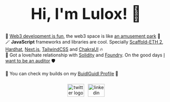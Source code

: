 <div align="center">
  <h1 style="font-size: 48px">Hi, I'm Lulox! 👋</h1>
</div>

🌱 [Web3 development is fun](https://speedrunethereum.com/), the web3 space is like [an amusement park](https://www.youtube.com/watch?v=umepbfKp5rI&list=PL4Rj_WH6yLgWe7TxankiqkrkVKXIwOP42) 💖<br />
🪄 **JavaScript** frameworks and libraries are cool. Specially [Scaffold-ETH 2](https://scaffoldeth.io/), [Hardhat](https://hardhat.org/hardhat-network/docs/overview), [Next.js](https://nextjs.org/docs), [TailwindCSS](https://tailwindcss.com/) and [ChakraUI](https://chakra-ui.com/docs/components) 🔥<br />
🗿 Got a love/hate relationship with [Solidity](https://docs.soliditylang.org/en/latest/cheatsheet.html) and [Foundry](https://book.getfoundry.sh/). On the good days [I want to be an auditor](https://github.com/x676f64/secureum-mind_map) 🛡️<br />
<br />
💼 You can check my builds on my [BuidlGuidl Profile](https://buidlguidl.com/builders/0xfBD9Ca40386A8C632cf0529bbb16b4BEdB59a0A0) 🏰

<div align="center">
  <div style="display: flex; align-items: center; justify-content: center; margin-top: 24px;">
    <a href="https://twitter.com/LuloxEth" target="_blank" style="margin-right: 12px;">
      <img src="https://raw.githubusercontent.com/maurodesouza/profile-readme-generator/master/src/assets/icons/social/twitter/default.svg" width="52" height="40" alt="twitter logo" />
    </a>
    <a href="https://www.linkedin.com/in/lulox/" target="_blank">
      <img src="https://raw.githubusercontent.com/maurodesouza/profile-readme-generator/master/src/assets/icons/social/linkedin/default.svg" width="52" height="40" alt="linkedin logo" />
    </a>
  </div>
</div>

